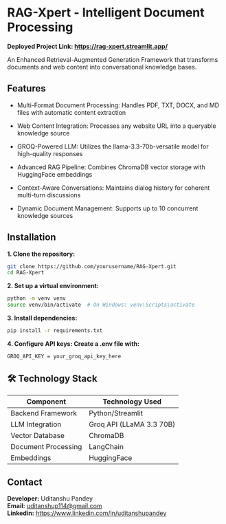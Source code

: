 
# RAG-Xpert - Intelligent Document Processing

**Deployed Project Link: https://rag-xpert.streamlit.app/** 

An Enhanced Retrieval-Augmented Generation Framework that transforms documents and web content into conversational knowledge bases.


## Features

- Multi-Format Document Processing: Handles PDF, TXT, DOCX, and MD files with automatic content extraction

- Web Content Integration: Processes any website URL into a queryable knowledge source

- GROQ-Powered LLM: Utilizes the llama-3.3-70b-versatile model for high-quality responses

- Advanced RAG Pipeline: Combines ChromaDB vector storage with HuggingFace embeddings

- Context-Aware Conversations: Maintains dialog history for coherent multi-turn discussions

- Dynamic Document Management: Supports up to 10 concurrent knowledge sources


## Installation

**1. Clone the repository:**

```bash
git clone https://github.com/yourusername/RAG-Xpert.git
cd RAG-Xpert
```
**2. Set up a virtual environment:**

```bash
python -m venv venv
source venv/bin/activate  # On Windows: venv\Scripts\activate
```
**3. Install dependencies:**

```bash
pip install -r requirements.txt
```
**4. Configure API keys: Create a .env file with:**

```bash
GROQ_API_KEY = your_groq_api_key_here
```
## 🛠️ Technology Stack

| Component           | Technology Used |
|---------------------|-----------------|
| Backend Framework   | Python/Streamlit |
| LLM Integration     | Groq API (LLaMA 3.3 70B) |
| Vector Database     | ChromaDB |
| Document Processing | LangChain |
| Embeddings          | HuggingFace |

## Contact
**Developer:** Uditanshu Pandey\
**Email:** uditanshup114@gmail.com\
**Linkedin:** https://www.linkedin.com/in/uditanshupandey

